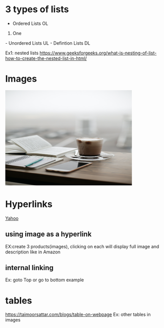 # 3 types of lists
- Ordered Lists OL
<OL>
<LI>One </li>
</OL>
- Unordered Lists  UL
- Defintion Lists   DL


Ex1: nested lists
https://www.geeksforgeeks.org/what-is-nesting-of-list-how-to-create-the-nested-list-in-html/

# Images
<img src="/images/pexels.jpg" alt="Picture" width="400" height="300">

# Hyperlinks
<a href="https://yahoo.com">Yahoo</a>
## using image as a hyperlink
EX:create 3 products(images), clicking on each will display full image and description like in Amazon
## internal linking
Ex: goto Top or go to bottom example
# tables
https://taimoorsattar.com/blogs/table-on-webpage
Ex: other tables in images 





